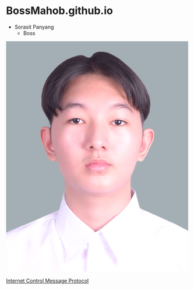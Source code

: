 # BossMahob.github.io
- Sorasit Panyang
  - Boss

![UserImage](NisitProfile.jpeg)

[Internet Control Message Protocol](icmp)  
